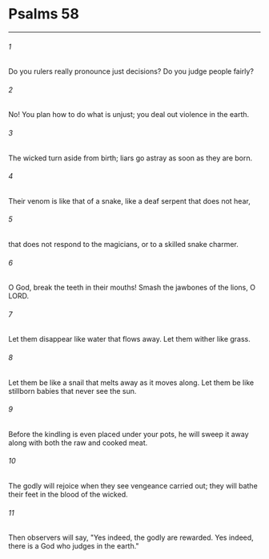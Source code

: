 # Psalms 58
***



###### 1 
Do you rulers really pronounce just decisions? Do you judge people fairly? 

###### 2 
No! You plan how to do what is unjust; you deal out violence in the earth. 

###### 3 
The wicked turn aside from birth; liars go astray as soon as they are born. 

###### 4 
Their venom is like that of a snake, like a deaf serpent that does not hear, 

###### 5 
that does not respond to the magicians, or to a skilled snake charmer. 

###### 6 
O God, break the teeth in their mouths! Smash the jawbones of the lions, O LORD. 

###### 7 
Let them disappear like water that flows away. Let them wither like grass. 

###### 8 
Let them be like a snail that melts away as it moves along. Let them be like stillborn babies that never see the sun. 

###### 9 
Before the kindling is even placed under your pots, he will sweep it away along with both the raw and cooked meat. 

###### 10 
The godly will rejoice when they see vengeance carried out; they will bathe their feet in the blood of the wicked. 

###### 11 
Then observers will say, "Yes indeed, the godly are rewarded. Yes indeed, there is a God who judges in the earth."
